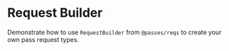 # Request Builder

Demonstrate how to use `RequestBuilder` from `@passes/reqs` to create your own pass request types.